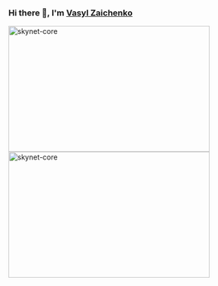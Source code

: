 <h3 style="text-decoration: none;">Hi there 👋, I'm <a href="https://www.linkedin.com/in/vasyl-zaichenko-3865aa150/" target="_blank">Vasyl Zaichenko</a></h3>
<picture>
  <source
    srcset="https://github-readme-stats.vercel.app/api?username=skynet-core&show_icons=true&hide_rank=true&hide_title=true&text_bold=false&theme=dark"
    media="(prefers-color-scheme: dark)" />
  <source
    srcset="https://github-readme-stats.vercel.app/api?username=skynet-core&show_icons=true&hide_rank=true&hide_title=true&text_bold=false&theme=light"
    media="(prefers-color-scheme: light), (prefers-color-scheme: no-preference)" />
  <img src="https://github-readme-stats.vercel.app/api?username=skynet-core&show_icons=true&hide_rank=true&hide_title=true&text_bold=false" alt="skynet-core" height="250" width="400"/>
</picture>
<picture>
  <source
    srcset="https://github-readme-stats.vercel.app/api/top-langs?username=skynet-core&show_icons=true&locale=en&layout=compact&hide_title=true&theme=dark"
    media="(prefers-color-scheme: dark)" />
  <source
    srcset="https://github-readme-stats.vercel.app/api/top-langs?username=skynet-core&show_icons=true&locale=en&layout=compact&hide_title=true&theme=light"
    media="(prefers-color-scheme: light), (prefers-color-scheme: no-preference)" />
  <img src="https://github-readme-stats.vercel.app/api/top-langs?username=skynet-core&show_icons=true&locale=en&layout=compact&hide_title=true" alt="skynet-core" height="250" width="400"/>
</picture>
<!--
Built with the help of
- https://github.com/abhisheknaiidu/awesome-github-profile-readme
- https://github.com/anuraghazra/github-readme-stats
-->
